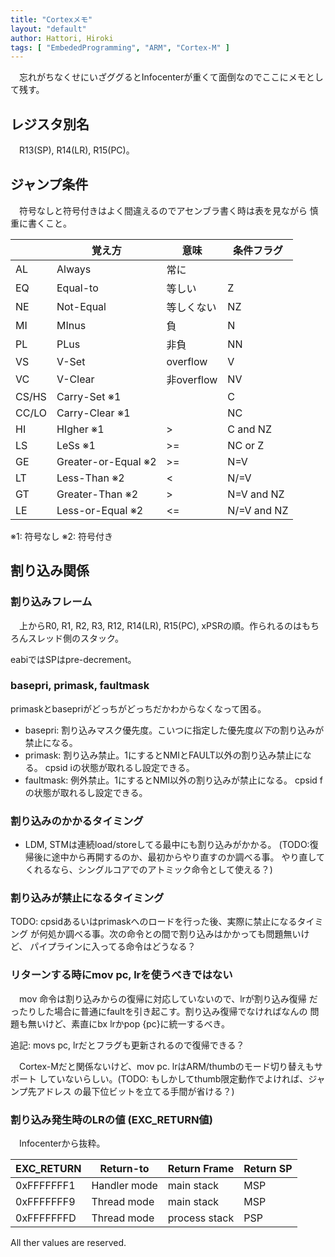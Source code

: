 ```yaml
---
title: "Cortexメモ"
layout: "default"
author: Hattori, Hiroki
tags: [ "EmbededProgramming", "ARM", "Cortex-M" ]
---
```


　忘れがちなくせにいざググるとInfocenterが重くて面倒なのでここにメモとして残す。

## レジスタ別名

　R13(SP), R14(LR), R15(PC)。


## ジャンプ条件

　符号なしと符号付きはよく間違えるのでアセンブラ書く時は表を見ながら
慎重に書くこと。

  |      | 覚え方               |意味           | 条件フラグ
   ------|----------------------|---------------|------------
   AL    | Always               | 常に          |
   EQ    | Equal-to             | 等しい        | Z
   NE    | Not-Equal            | 等しくない    | NZ
   MI    | MInus                | 負            | N
   PL    | PLus                 | 非負          | NN
   VS    | V-Set                | overflow      | V
   VC    | V-Clear              | 非overflow    | NV
   CS/HS | Carry-Set ※1        |               | C
   CC/LO | Carry-Clear ※1      |               | NC
   HI    | HIgher ※1           | >             | C and NZ
   LS    | LeSs ※1             | >=            | NC or Z
   GE    | Greater-or-Equal ※2 | >=            | N=V
   LT    | Less-Than ※2        | <             | N/=V
   GT    | Greater-Than ※2     | >             | N=V and NZ
   LE    | Less-or-Equal ※2    | <=            | N/=V and NZ

  ※1: 符号なし ※2: 符号付き



## 割り込み関係

### 割り込みフレーム

　上からR0, R1, R2, R3, R12, R14(LR), R15(PC), xPSRの順。作られるのはもちろんスレッド側のスタック。

 eabiではSPはpre-decrement。

### basepri, primask, faultmask

  primaskとbasepriがどっちがどっちだかわからなくなって困る。

  - basepri: 割り込みマスク優先度。こいつに指定した優先度*以下*の割り込みが禁止になる。
  - primask: 割り込み禁止。1にするとNMIとFAULT以外の割り込み禁止になる。
      cpsid iの状態が取れるし設定できる。
  - faultmask: 例外禁止。1にするとNMI以外の割り込みが禁止になる。
      cpsid fの状態が取れるし設定できる。

### 割り込みのかかるタイミング

  - LDM, STMは連続load/storeしてる最中にも割り込みがかかる。
     (TODO:復帰後に途中から再開するのか、最初からやり直すのか調べる事。
           やり直してくれるなら、シングルコアでのアトミック命令として使える？)

### 割り込みが禁止になるタイミング

  TODO: cpsidあるいはprimaskへのロードを行った後、実際に禁止になるタイミング
        が何処か調べる事。次の命令との間で割り込みはかかっても問題無いけど、
        パイプラインに入ってる命令はどうなる？

### リターンする時にmov pc, lrを使うべきではない

　mov 命令は割り込みからの復帰に対応していないので、lrが割り込み復帰
だったりした場合に普通にfaultを引き起こす。割り込み復帰でなければなんの
問題も無いけど、素直にbx lrかpop {pc}に統一するべき。

  追記: movs pc, lrだとフラグも更新されるので復帰できる？

　Cortex-Mだと関係ないけど、mov pc. lrはARM/thumbのモード切り替えもサポート
していないらしい。(TODO: もしかしてthumb限定動作でよければ、ジャンプ先アドレス
の最下位ビットを立てる手間が省ける？)


### 割り込み発生時のLRの値 (EXC_RETURN値)

　Infocenterから抜粋。

  EXC_RETURN   | Return-to      | Return Frame  | Return SP
  -------------|----------------|---------------|------------
  0xFFFFFFF1   | Handler mode   | main stack    | MSP
  0xFFFFFFF9   | Thread mode    | main stack    | MSP
  0xFFFFFFFD   | Thread mode    | process stack | PSP

  All ther values are reserved.


